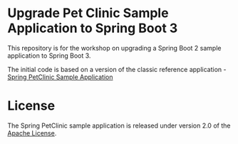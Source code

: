 # Upgrade Pet Clinic Sample Application to Spring Boot 3

This repository is for the workshop on upgrading a Spring Boot 2 sample application to Spring Boot 3.

The initial code is based on a version of the classic reference application - [Spring PetClinic Sample Application](https://github.com/spring-projects/spring-petclinic)


# License

The Spring PetClinic sample application is released under version 2.0 of the [Apache License](https://www.apache.org/licenses/LICENSE-2.0).
